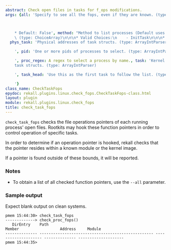 ```yaml
---
abstract: Check open files in tasks for f_ops modifications.
args: {all: 'Specify to see all the fops, even if they are known. (type: Boolean)



    * Default: False', method: "Method to list processes (Default uses all methods).\
    \ (type: ChoiceArray)\n\n\n* Valid Choices:\n    - InitTask\n\n\n* Default: InitTask",
  phys_task: 'Physical addresses of task structs. (type: ArrayIntParser)

    ', pid: 'One or more pids of processes to select. (type: ArrayIntParser)

    ', proc_regex: A regex to select a process by name., task: 'Kernel addresses of
    task structs. (type: ArrayIntParser)

    ', task_head: 'Use this as the first task to follow the list. (type: IntParser)

    '}
class_name: CheckTaskFops
epydoc: rekall.plugins.linux.check_fops.CheckTaskFops-class.html
layout: plugin
module: rekall.plugins.linux.check_fops
title: check_task_fops
---
```


`check_task_fops` checks the file operations pointers of each running process'
open files. Rootkits may hook these function pointers in order to control
operation of specific tasks.

In order to determine if an operation pointer is hooked, rekall checks that the
pointer resides within a known module or the kernel image.

If a pointer is found outside of these bounds, it will be reported.

### Notes
 * To obtain a list of all checked function pointers, use the `--all`
   parameter.

### Sample output

Expect blank output on clean systems.

```
pmem 15:44:30> check_task_fops
-------------> check_proc_fops()
   DirEntry    Path                                               Member                  Address     Module              
-------------- -------------------------------------------------- -------------------- -------------- --------------------
pmem 15:44:35> 
```

